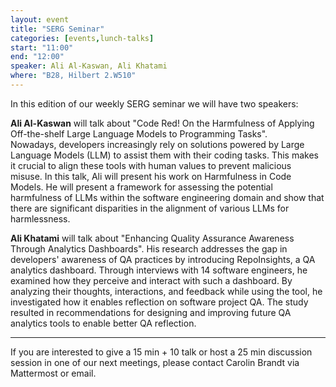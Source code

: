 ```yaml
---
layout: event
title: "SERG Seminar"
categories: [events,lunch-talks]
start: "11:00"
end: "12:00"
speaker: Ali Al-Kaswan, Ali Khatami
where: "B28, Hilbert 2.W510"
---
```


In this edition of our weekly SERG seminar we will have two speakers:

**Ali Al-Kaswan** will talk about "Code Red! On the Harmfulness of Applying Off-the-shelf Large Language Models to Programming Tasks".  
Nowadays, developers increasingly rely on solutions powered by Large Language Models (LLM) to assist them with their coding tasks. This makes it crucial to align these tools with human values to prevent malicious misuse. In this talk, Ali will present his work on Harmfulness in Code Models.
He will present a framework for assessing the potential harmfulness of LLMs within the software engineering domain and show that there are significant disparities in the alignment of various LLMs for harmlessness.

**Ali Khatami** will talk about "Enhancing Quality Assurance Awareness Through Analytics Dashboards". His research addresses the gap in developers' awareness of QA practices by introducing RepoInsights, a QA analytics dashboard. Through interviews with 14 software engineers, he examined how they perceive and interact with such a dashboard. By analyzing their thoughts, interactions, and feedback while using the tool, he investigated how it enables reflection on software project QA. The study resulted in recommendations for designing and improving future QA analytics tools to enable better QA reflection.

---
If you are interested to give a 15 min + 10 talk or host a 25 min discussion session in one of our next meetings, please contact Carolin Brandt via Mattermost or email.
